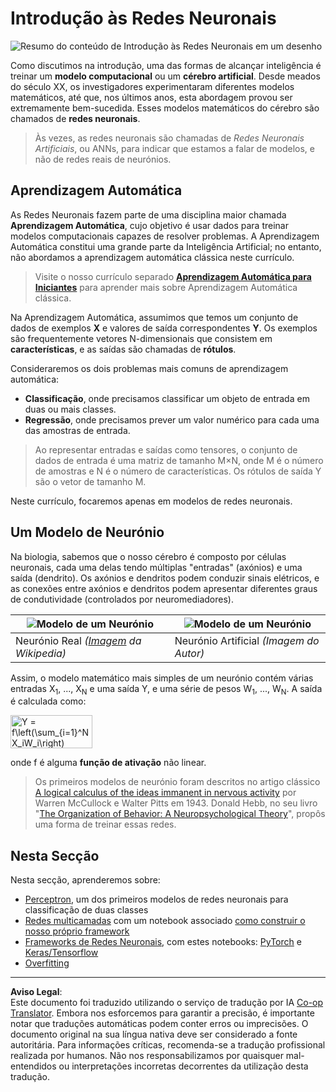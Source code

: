 <!--
CO_OP_TRANSLATOR_METADATA:
{
  "original_hash": "5abc5f7978919be90cd313f0c20e8228",
  "translation_date": "2025-09-07T14:31:27+00:00",
  "source_file": "lessons/3-NeuralNetworks/README.md",
  "language_code": "pt"
}
-->
# Introdução às Redes Neuronais

![Resumo do conteúdo de Introdução às Redes Neuronais em um desenho](../../../../translated_images/ai-neuralnetworks.1c687ae40bc86e834f497844866a26d3e0886650a67a4bbe29442e2f157d3b18.pt.png)

Como discutimos na introdução, uma das formas de alcançar inteligência é treinar um **modelo computacional** ou um **cérebro artificial**. Desde meados do século XX, os investigadores experimentaram diferentes modelos matemáticos, até que, nos últimos anos, esta abordagem provou ser extremamente bem-sucedida. Esses modelos matemáticos do cérebro são chamados de **redes neuronais**.

> Às vezes, as redes neuronais são chamadas de *Redes Neuronais Artificiais*, ou ANNs, para indicar que estamos a falar de modelos, e não de redes reais de neurónios.

## Aprendizagem Automática

As Redes Neuronais fazem parte de uma disciplina maior chamada **Aprendizagem Automática**, cujo objetivo é usar dados para treinar modelos computacionais capazes de resolver problemas. A Aprendizagem Automática constitui uma grande parte da Inteligência Artificial; no entanto, não abordamos a aprendizagem automática clássica neste currículo.

> Visite o nosso currículo separado **[Aprendizagem Automática para Iniciantes](http://github.com/microsoft/ml-for-beginners)** para aprender mais sobre Aprendizagem Automática clássica.

Na Aprendizagem Automática, assumimos que temos um conjunto de dados de exemplos **X** e valores de saída correspondentes **Y**. Os exemplos são frequentemente vetores N-dimensionais que consistem em **características**, e as saídas são chamadas de **rótulos**.

Consideraremos os dois problemas mais comuns de aprendizagem automática:

* **Classificação**, onde precisamos classificar um objeto de entrada em duas ou mais classes.
* **Regressão**, onde precisamos prever um valor numérico para cada uma das amostras de entrada.

> Ao representar entradas e saídas como tensores, o conjunto de dados de entrada é uma matriz de tamanho M×N, onde M é o número de amostras e N é o número de características. Os rótulos de saída Y são o vetor de tamanho M.

Neste currículo, focaremos apenas em modelos de redes neuronais.

## Um Modelo de Neurónio

Na biologia, sabemos que o nosso cérebro é composto por células neuronais, cada uma delas tendo múltiplas "entradas" (axónios) e uma saída (dendrito). Os axónios e dendritos podem conduzir sinais elétricos, e as conexões entre axónios e dendritos podem apresentar diferentes graus de condutividade (controlados por neuromediadores).

![Modelo de um Neurónio](../../../../translated_images/synapse-wikipedia.ed20a9e4726ea1c6a3ce8fec51c0b9bec6181946dca0fe4e829bc12fa3bacf01.pt.jpg) | ![Modelo de um Neurónio](../../../../translated_images/artneuron.1a5daa88d20ebe6f5824ddb89fba0bdaaf49f67e8230c1afbec42909df1fc17e.pt.png)
----|----
Neurónio Real *([Imagem](https://en.wikipedia.org/wiki/Synapse#/media/File:SynapseSchematic_lines.svg) da Wikipedia)* | Neurónio Artificial *(Imagem do Autor)*

Assim, o modelo matemático mais simples de um neurónio contém várias entradas X<sub>1</sub>, ..., X<sub>N</sub> e uma saída Y, e uma série de pesos W<sub>1</sub>, ..., W<sub>N</sub>. A saída é calculada como:

<img src="images/netout.png" alt="Y = f\left(\sum_{i=1}^N X_iW_i\right)" width="131" height="53" align="center"/>

onde f é alguma **função de ativação** não linear.

> Os primeiros modelos de neurónio foram descritos no artigo clássico [A logical calculus of the ideas immanent in nervous activity](https://www.cs.cmu.edu/~./epxing/Class/10715/reading/McCulloch.and.Pitts.pdf) por Warren McCullock e Walter Pitts em 1943. Donald Hebb, no seu livro "[The Organization of Behavior: A Neuropsychological Theory](https://books.google.com/books?id=VNetYrB8EBoC)", propôs uma forma de treinar essas redes.

## Nesta Secção

Nesta secção, aprenderemos sobre:
* [Perceptron](03-Perceptron/README.md), um dos primeiros modelos de redes neuronais para classificação de duas classes
* [Redes multicamadas](04-OwnFramework/README.md) com um notebook associado [como construir o nosso próprio framework](04-OwnFramework/OwnFramework.ipynb)
* [Frameworks de Redes Neuronais](05-Frameworks/README.md), com estes notebooks: [PyTorch](05-Frameworks/IntroPyTorch.ipynb) e [Keras/Tensorflow](05-Frameworks/IntroKerasTF.ipynb)
* [Overfitting](../../../../lessons/3-NeuralNetworks/05-Frameworks)

---

**Aviso Legal**:  
Este documento foi traduzido utilizando o serviço de tradução por IA [Co-op Translator](https://github.com/Azure/co-op-translator). Embora nos esforcemos para garantir a precisão, é importante notar que traduções automáticas podem conter erros ou imprecisões. O documento original na sua língua nativa deve ser considerado a fonte autoritária. Para informações críticas, recomenda-se a tradução profissional realizada por humanos. Não nos responsabilizamos por quaisquer mal-entendidos ou interpretações incorretas decorrentes da utilização desta tradução.